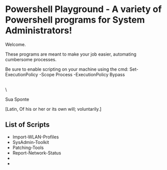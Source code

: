 # Powershell Playground - A variety of Powershell programs for System Administrators!

Welcome. 

These programs are meant to make your job easier, automating cumbersome processes.

Be sure to enable scripting on your machine using the cmd: Set-ExecutionPolicy -Scope Process -ExecutionPolicy Bypass

\
\



Sua Sponte

[Latin, Of his or her or its own will; voluntarily.]

## List of Scripts

- Import-WLAN-Profiles
- SysAdmin-Toolkit
- Patching-Tools
- Report-Network-Status
- 
-
